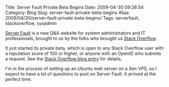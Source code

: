 Title: Server Fault Private Beta Begins
Date: 2009-04-30 09:26:54
Category: Blog
Slug: server-fault-private-beta-begins
Alias: 2009/04/30/server-fault-private-beta-begins/
Tags: serverfault, stackoverflow, sysadmin


[Server Fault](http://serverfault.com) is a new Q&A website for system administrators and IT professionals, brought to us by the folks who brought us [Stack Overflow](http://stackoverflow.com/).

It just started its private beta, which is open to any Stack Overflow user with a reputation score of 100 or higher, or anyone with an OpenID who submits a request.  See the [Stack Overflow blog entry](http://blog.stackoverflow.com/2009/04/server-fault-private-beta-begins/) for details.

I'm in the process of setting up an Ubuntu web server on a Xen VPS, so I expect to have a lot of questions to post on Server Fault. It arrived at the perfect time.
